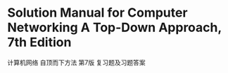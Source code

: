 # Solution Manual for Computer Networking A Top-Down Approach, 7th Edition

计算机网络 自顶而下方法 第7版 复习题及习题答案
